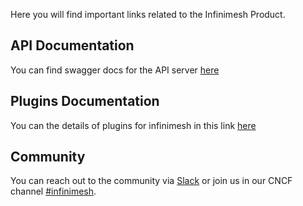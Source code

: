 Here you will find important links related to the Infinimesh Product.

## API Documentation
You can find swagger docs for the API server [here](https://infinimesh.github.io/infinimesh/swagger-ui/)

## Plugins Documentation
You can the details of plugins for infinimesh in this link [here](https://github.com/infinimesh/plugins)

## Community
You can reach out to the community via [Slack](https://launchpass.com/infinimeshcommunity) or join us in our CNCF channel [#infinimesh](https://cloud-native.slack.com/archives/C01EP6QRJTD).

